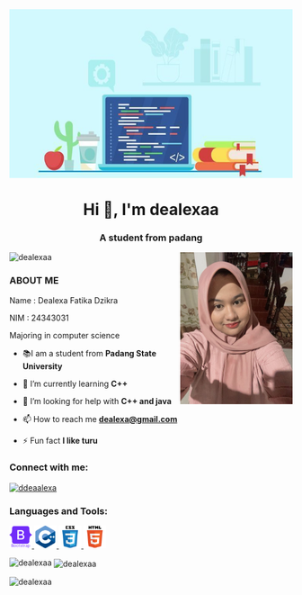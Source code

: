 <img align="center" alt="Coding" width="1000" height="300" src="gambar1.jpg">
<h1 align="center">Hi 👋, I'm dealexaa</h1>
<h3 align="center">A student from padang</h3>
<img align="right" alt="Coding" width="200" src="gambar2.jpg">

<p align="left"> <img src="https://komarev.com/ghpvc/?username=dealexaa&label=Profile%20views&color=0e75b6&style=flat" alt="dealexaa" /> </p>
<h3 align="left">ABOUT ME</h3>
<p align="left">Name : Dealexa Fatika Dzikra</p>
<p align="left">NIM  : 24343031</p>
<p align="left">Majoring in computer science</p>

- 📚I am a student from **Padang State University**

- 🌱 I’m currently learning **C++**

- 🤝 I’m looking for help with **C++ and java**

- 📫 How to reach me **dealexa@gmail.com**

- ⚡ Fun fact **I like turu**

<h3 align="left">Connect with me:</h3>
<p align="left">
<a href="https://instagram.com/ddeaalexa" target="blank"><img align="center" src="https://raw.githubusercontent.com/rahuldkjain/github-profile-readme-generator/master/src/images/icons/Social/instagram.svg" alt="ddeaalexa" height="30" width="40" /></a>
</p>

<h3 align="left">Languages and Tools:</h3>
<p align="left"> <a href="https://getbootstrap.com" target="_blank" rel="noreferrer"> <img src="https://raw.githubusercontent.com/devicons/devicon/master/icons/bootstrap/bootstrap-plain-wordmark.svg" alt="bootstrap" width="40" height="40"/> </a> <a href="https://www.w3schools.com/cpp/" target="_blank" rel="noreferrer"> <img src="https://raw.githubusercontent.com/devicons/devicon/master/icons/cplusplus/cplusplus-original.svg" alt="cplusplus" width="40" height="40"/> </a> <a href="https://www.w3schools.com/css/" target="_blank" rel="noreferrer"> <img src="https://raw.githubusercontent.com/devicons/devicon/master/icons/css3/css3-original-wordmark.svg" alt="css3" width="40" height="40"/> </a> <a href="https://www.w3.org/html/" target="_blank" rel="noreferrer"> <img src="https://raw.githubusercontent.com/devicons/devicon/master/icons/html5/html5-original-wordmark.svg" alt="html5" width="40" height="40"/> </a> </p>

<p><img align="left" src="https://github-readme-stats.vercel.app/api/top-langs?username=dealexaa&show_icons=true&locale=en&layout=compact" alt="dealexaa" /></p>

<p>&nbsp;<img align="center" src="https://github-readme-stats.vercel.app/api?username=dealexaa&show_icons=true&locale=en" alt="dealexaa" /></p>

<p><img align="center" src="https://github-readme-streak-stats.herokuapp.com/?user=dealexaa&" alt="dealexaa" /></p>

